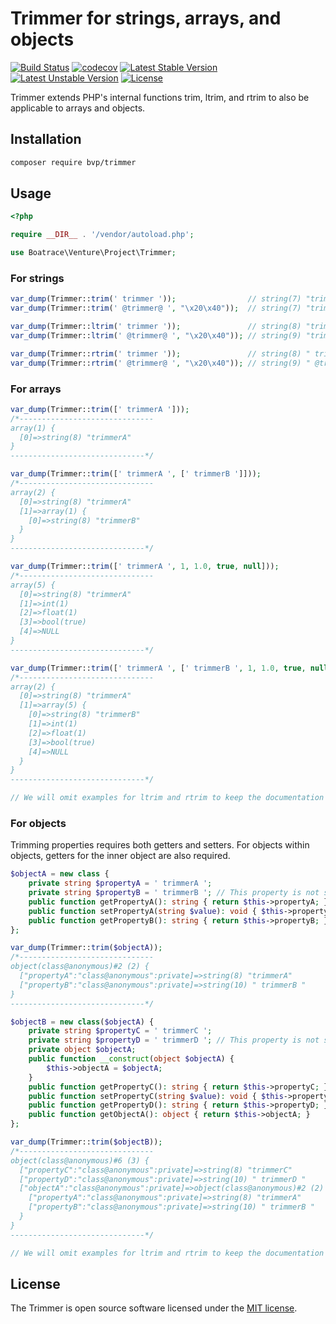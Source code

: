 # Trimmer for strings, arrays, and objects

[![Build Status](https://github.com/BoatraceVentureProject/Trimmer/workflows/Tests/badge.svg)](https://github.com/BoatraceVentureProject/Trimmer/actions?query=workflow%3Atests)
[![codecov](https://codecov.io/gh/BoatraceVentureProject/Trimmer/graph/badge.svg?token=HBAIONFOEN)](https://codecov.io/gh/BoatraceVentureProject/Trimmer)
[![Latest Stable Version](https://poser.pugx.org/bvp/trimmer/v/stable)](https://packagist.org/packages/bvp/trimmer)
[![Latest Unstable Version](https://poser.pugx.org/bvp/trimmer/v/unstable)](https://packagist.org/packages/bvp/trimmer)
[![License](https://poser.pugx.org/bvp/trimmer/license)](https://packagist.org/packages/bvp/trimmer)

Trimmer extends PHP's internal functions trim, ltrim, and rtrim to also be applicable to arrays and objects.

## Installation
```bash
composer require bvp/trimmer
```

## Usage
```php
<?php

require __DIR__ . '/vendor/autoload.php';

use Boatrace\Venture\Project\Trimmer;
```

### For strings
```php
var_dump(Trimmer::trim(' trimmer '));                // string(7) "trimmer"
var_dump(Trimmer::trim(' @trimmer@ ', "\x20\x40"));  // string(7) "trimmer"

var_dump(Trimmer::ltrim(' trimmer '));               // string(8) "trimmer "
var_dump(Trimmer::ltrim(' @trimmer@ ', "\x20\x40")); // string(9) "trimmer@ "

var_dump(Trimmer::rtrim(' trimmer '));               // string(8) " trimmer"
var_dump(Trimmer::rtrim(' @trimmer@ ', "\x20\x40")); // string(9) " @trimmer"
```

### For arrays
```php
var_dump(Trimmer::trim([' trimmerA ']));
/*------------------------------
array(1) {
  [0]=>string(8) "trimmerA"
}
------------------------------*/

var_dump(Trimmer::trim([' trimmerA ', [' trimmerB ']]));
/*------------------------------
array(2) {
  [0]=>string(8) "trimmerA"
  [1]=>array(1) {
    [0]=>string(8) "trimmerB"
  }
}
------------------------------*/

var_dump(Trimmer::trim([' trimmerA ', 1, 1.0, true, null]));
/*------------------------------
array(5) {
  [0]=>string(8) "trimmerA"
  [1]=>int(1)
  [2]=>float(1)
  [3]=>bool(true)
  [4]=>NULL
}
------------------------------*/

var_dump(Trimmer::trim([' trimmerA ', [' trimmerB ', 1, 1.0, true, null]]));
/*------------------------------
array(2) {
  [0]=>string(8) "trimmerA"
  [1]=>array(5) {
    [0]=>string(8) "trimmerB"
    [1]=>int(1)
    [2]=>float(1)
    [3]=>bool(true)
    [4]=>NULL
  }
}
------------------------------*/

// We will omit examples for ltrim and rtrim to keep the documentation concise.
```

### For objects
Trimming properties requires both getters and setters. For objects within objects, getters for the inner object are also required.

```php
$objectA = new class {
    private string $propertyA = ' trimmerA ';
    private string $propertyB = ' trimmerB '; // This property is not subject to trimming.
    public function getPropertyA(): string { return $this->propertyA; }
    public function setPropertyA(string $value): void { $this->propertyA = $value; }
    public function getPropertyB(): string { return $this->propertyB; }
};

var_dump(Trimmer::trim($objectA));
/*------------------------------
object(class@anonymous)#2 (2) {
  ["propertyA":"class@anonymous":private]=>string(8) "trimmerA"
  ["propertyB":"class@anonymous":private]=>string(10) " trimmerB "
}
------------------------------*/

$objectB = new class($objectA) {
    private string $propertyC = ' trimmerC ';
    private string $propertyD = ' trimmerD '; // This property is not subject to trimming.
    private object $objectA;
    public function __construct(object $objectA) {
        $this->objectA = $objectA;
    }
    public function getPropertyC(): string { return $this->propertyC; }
    public function setPropertyC(string $value): void { $this->propertyC = $value; }
    public function getPropertyD(): string { return $this->propertyD; }
    public function getObjectA(): object { return $this->objectA; }
};

var_dump(Trimmer::trim($objectB));
/*------------------------------
object(class@anonymous)#6 (3) {
  ["propertyC":"class@anonymous":private]=>string(8) "trimmerC"
  ["propertyD":"class@anonymous":private]=>string(10) " trimmerD "
  ["objectA":"class@anonymous":private]=>object(class@anonymous)#2 (2) {
    ["propertyA":"class@anonymous":private]=>string(8) "trimmerA"
    ["propertyB":"class@anonymous":private]=>string(10) " trimmerB "
  }
}
------------------------------*/

// We will omit examples for ltrim and rtrim to keep the documentation concise.
```

## License
The Trimmer is open source software licensed under the [MIT license](LICENSE).
